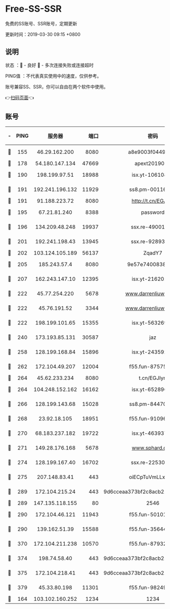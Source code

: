 # Free-SS-SSR

免费的SS账号、SSR账号，定期更新

更新时间：2019-03-30 09:15 +0800

## 说明

状态     ：🙂 - 良好 🙁 - 多次连接失败或连接超时

PING值   ：不代表真实使用中的速度，仅供参考。

账号兼容SS、SSR，你可以自由在两个软件中使用。

👉[扫码页面](https://liesauer.github.io/Free-SS-SSR/)👈

## 账号

|-|PING|服务器|端口|密码|加密方式|区域|
|:----:|:----:|:-----:|-----:|:----:|:----:|:----:|
|🙂|155|46.29.162.200|8080|a8e9003f0449cea5|chacha20-ietf|RU|
|🙂|178|54.180.147.134|47669|apext2019001|chacha20|KR|
|🙂|190|198.199.97.51|18988|isx.yt-10610872|aes-256-cfb|US|
|🙂|191|192.241.196.132|11929|ss8.pm-00116909|aes-256-cfb|US|
|🙂|191|91.188.223.72|8080|http://t.cn/EGJIyrl|rc4-md5|RU|
|🙂|195|67.21.81.240|8388|password|aes-256-cfb|US|
|🙂|196|134.209.48.248|19937|ssx.re-49001523|aes-256-cfb|US|
|🙂|201|192.241.198.43|13945|ssx.re-92893313|aes-256-cfb|US|
|🙂|202|103.124.105.189|56137|ZqadY7|chacha20|US|
|🙂|205|185.243.57.4|8080|9e57e7400838a01e|chacha20-ietf|US|
|🙂|207|162.243.147.10|12395|isx.yt-21620171|aes-256-cfb|US|
|🙂|222|45.77.254.220|5678|www.darrenliuwei.com|aes-256-cfb|SG|
|🙂|222|45.76.191.52|3344|www.darrenliuwei.com|aes-256-cfb|JP|
|🙂|222|198.199.101.65|15355|isx.yt-56326959|aes-256-cfb|US|
|🙂|240|173.193.85.131|30587|jaz|aes-256-cfb|US|
|🙂|258|128.199.168.84|15896|isx.yt-24359224|aes-256-cfb|SG|
|🙂|262|172.104.49.207|12004|f55.fun-87575174|aes-256-cfb|SG|
|🙂|264|45.62.233.234|8080|t.cn/EGJIyrl|rc4-md5|CA|
|🙂|264|104.248.152.162|16162|isx.yt-65289690|aes-256-cfb|SG|
|🙂|266|128.199.143.68|15028|ss8.pm-84470034|aes-256-cfb|SG|
|🙂|268|23.92.18.105|18951|f55.fun-91096122|aes-256-cfb|US|
|🙂|270|68.183.237.182|19722|isx.yt-46393764|aes-256-cfb|SG|
|🙂|271|149.28.176.168|5678|www.sphard.com|aes-256-cfb|AU|
|🙂|274|128.199.167.40|16702|ssx.re-22530324|aes-256-cfb|SG|
|🙂|275|207.148.83.41|443|oiECpTuVmLLxk4Ts|aes-256-cfb|AU|
|🙂|289|172.104.215.24|443|9d6cceaa373bf2c8acb22e60b6a58be6|aes-256-cfb|US|
|🙂|289|147.135.118.155|80|2546|chacha20|US|
|🙂|290|172.104.46.121|11943|f55.fun-50101204|aes-256-cfb|SG|
|🙂|290|139.162.51.39|15588|f55.fun-35644357|aes-256-cfb|SG|
|🙂|370|172.104.211.238|10570|f55.fun-87932091|aes-256-cfb|US|
|🙂|374|198.74.58.40|443|9d6cceaa373bf2c8acb22e60b6a58be6|aes-256-cfb|US|
|🙂|375|172.104.218.41|443|9d6cceaa373bf2c8acb22e60b6a58be6|aes-256-cfb|US|
|🙂|379|45.33.80.198|11301|f55.fun-98249734|aes-256-cfb|US|
|🙂|164|103.102.160.252|1234|1234|rc4-md5|JP|
